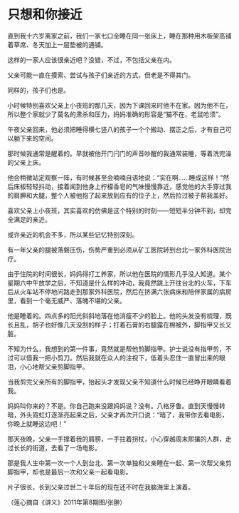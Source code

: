 # 只想和你接近

直到我十六岁离家之前，我们一家七口全睡在同一张床上，睡在那种用木板架高铺着草席、冬天加上一层垫被的通铺。 

这样的一家人应该很亲近吧？没错，不过，不包括父亲在内。 

父亲可能一直在摸索、尝试与孩子们亲近的方式，但老是不得其门。 

同样的，孩子们也是。 

小时候特别喜欢父亲上小夜班的那几天，因为下课回来时他不在家。因为他不在，所以整个家就少了莫名的肃杀和压力，妈妈准确的形容是“猫不在，老鼠呛须”。 

午夜父亲回来，他必须把睡得横七竖八的孩子一个个搬动、摆正之后，才有自己可以躺下来的空间。 

那时候我通常是醒着的。早就被他开门闩门的声音吵醒的我通常装睡，等着洗完澡的父亲上床。 

他会稍微站定观察一阵，有时候甚至会喃喃自语地说：“实在啊……睡成这样！”然后床板轻轻抖动，接着闻到他身上柠檬香皂的气味慢慢靠近，感觉他的大手穿过我的肩胛和大腿，整个人被他抱了起来放到应有的位子上，然后拉过被子帮我盖好。 

喜欢父亲上小夜班，其实喜欢的仿佛是这个特别的时刻——短短半分钟不到，却完全满足的亲近。 

或许亲近的机会不多，所以某些记忆特别深刻。 

有一年父亲的腿被落磐压伤，伤势严重到必须从矿工医院转到台北一家外科医院治疗。 

由于住院的时间很长，妈妈得打工养家，所以他在医院的情形几乎没人知道。某个星期六中午放学之后，不知道是什么样的冲动，我竟然跳上开往台北的火车，下车后从火车站不停地问路走到那家外科医院，然后在挤满六张病床和陪伴家属的病房里，看到一个毫无威严、落魄不堪的父亲。 

他是睡着的。四点多的阳光斜斜地落在他消瘦不少的脸上。他的头发没有梳理，既长且乱，胡子也好像几天没刮的样子；打着石膏的右腿露在棉被外，脚指甲又长又脏。 

不知为什么，我想到的第一件事，竟然就是帮他剪脚指甲。护士说没有指甲剪，不过可以借我一把小剪刀。然后我就在众人的注视下，低着头忍住一直冒出来的眼泪，小心地帮父亲剪脚指甲。 

当我剪完父亲所有的脚指甲，抬起头才发现父亲不知道什么时候已经睁开眼睛看着我。 

妈妈叫你来的？不是。你自己跑来没跟妈妈说？没有。八格牙鲁。直到天慢慢转暗，外头霓虹灯逐渐亮起来之后，父亲才再次开口说：“暗了，我带你去看电影，你晚上就睡这边吧！” 

那天夜晚，父亲一手撑着我的肩膀，一手拄着拐杖，小心穿越周末熙攘的人群，走过长长的街道，去看了一场电影。 

那是我人生中第一次一个人到台北、第一次单独和父亲睡在一起、第一次帮父亲剪脚指甲，却也是最后一次和父亲一起看电影。 

片子很长，长到父亲过世二十年后的现在还不时在我脑海里上演着。 

（莲心摘自《讲义》2011年第8期图/张翀）